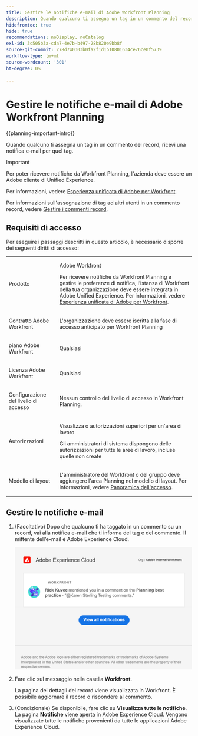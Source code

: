 ```yaml
---
title: Gestire le notifiche e-mail di Adobe Workfront Planning
description: Quando qualcuno ti assegna un tag in un commento del record, ricevi una notifica e-mail per quel tag.
hidefromtoc: true
hide: true
recommendations: noDisplay, noCatalog
exl-id: 3c505b3a-cda7-4e7b-b497-28b820e9bb8f
source-git-commit: 278d740303b0fa2f1d1b10801634ce76ce0f5739
workflow-type: tm+mt
source-wordcount: '301'
ht-degree: 0%

---
```


# Gestire le notifiche e-mail di Adobe Workfront Planning

{{planning-important-intro}}

Quando qualcuno ti assegna un tag in un commento del record, ricevi una notifica e-mail per quel tag.

>[!IMPORTANT]
>
>Per poter ricevere notifiche da Workfront Planning, l&#39;azienda deve essere un Adobe cliente di Unified Experience.
>
>Per informazioni, vedere [Esperienza unificata di Adobe per Workfront](/help/quicksilver/workfront-basics/navigate-workfront/workfront-navigation/adobe-unified-experience.md).

Per informazioni sull&#39;assegnazione di tag ad altri utenti in un commento record, vedere [Gestire i commenti record](/help/quicksilver/planning/records/manage-record-comments.md).

## Requisiti di accesso

Per eseguire i passaggi descritti in questo articolo, è necessario disporre dei seguenti diritti di accesso:

<table style="table-layout:auto">
 <col>
 </col>
 <col>
 </col>
 <tbody>
    <tr>
<tr>
<td>
   <p> Prodotto</p> </td>
   <td>
   <p> Adobe Workfront</p> 
   <p>Per ricevere notifiche da Workfront Planning e gestire le preferenze di notifica, l’istanza di Workfront della tua organizzazione deve essere integrata in Adobe Unified Experience. Per informazioni, vedere <a href="/help/quicksilver/workfront-basics/navigate-workfront/workfront-navigation/adobe-unified-experience.md">Esperienza unificata di Adobe per Workfront</a>.</p></td>
  </tr>  
 <td role="rowheader"><p>Contratto Adobe Workfront</p></td>
   <td>
<p>L'organizzazione deve essere iscritta alla fase di accesso anticipato per Workfront Planning </p>
   </td>
  </tr>
  <tr>
   <td role="rowheader"><p>piano Adobe Workfront</p></td>
   <td>
<p>Qualsiasi</p>
   </td>
  </tr>
  <tr>
   <td role="rowheader"><p>Licenza Adobe Workfront</p></td>
   <td>
   <p>Qualsiasi</p> 
  </td>
  </tr>

<tr>
   <td role="rowheader"><p>Configurazione del livello di accesso</p></td>
   <td> <p>Nessun controllo del livello di accesso in Workfront Planning. </p>  
</td>
  </tr>
<tr>
   <td role="rowheader"><p>Autorizzazioni</p></td>
   <td> <p>Visualizza o autorizzazioni superiori per un'area di lavoro</a> </p>  
   <p>Gli amministratori di sistema dispongono delle autorizzazioni per tutte le aree di lavoro, incluse quelle non create</p>
</td>
  </tr>

<tr>
   <td role="rowheader"><p>Modello di layout</p></td>
   <td> <p>L'amministratore del Workfront o del gruppo deve aggiungere l'area Planning nel modello di layout. Per informazioni, vedere <a href="/help/quicksilver/planning/access/access-overview.md">Panoramica dell'accesso</a>. </p>  
</td>
  </tr>
 </tbody>
</table>


## Gestire le notifiche e-mail

1. (Facoltativo) Dopo che qualcuno ti ha taggato in un commento su un record, vai alla notifica e-mail che ti informa del tag e del commento. Il mittente dell’e-mail è Adobe Experience Cloud.

   ![](assets/email-notification-example.png)

1. Fare clic sul messaggio nella casella **Workfront**.

   La pagina dei dettagli del record viene visualizzata in Workfront. È possibile aggiornare il record o rispondere al commento.

1. (Condizionale) Se disponibile, fare clic su **Visualizza tutte le notifiche**. <!--check with Lilit - do non-IMS users have this button??-->
La pagina **Notifiche** viene aperta in Adobe Experience Cloud. Vengono visualizzate tutte le notifiche provenienti da tutte le applicazioni Adobe Experience Cloud.
